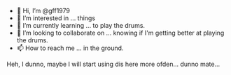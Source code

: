 - 👋 Hi, I’m @gff1979
- 👀 I’m interested in ... things
- 🌱 I’m currently learning ... to play the drums.
- 💞️ I’m looking to collaborate on ... knowing if I'm getting better at playing the drums.
- 📫 How to reach me ... in the ground.

Heh, I dunno, maybe I will start using dis here more ofden... dunno mate...

<!---
gff1979/gff1979 is a ✨ special ✨ repository because its `README.md` (this file) appears on your GitHub profile.
You can click the Preview link to take a look at your changes.
--->
